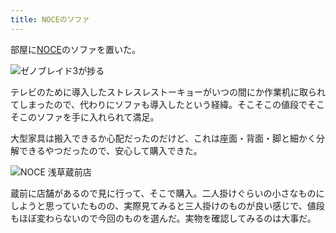 ```yaml
---
title: NOCEのソファ
---
```

部屋に[NOCE](https://www.noce.co.jp/)のソファを置いた。

![](https://lh3.googleusercontent.com/_s3CSxka6nrRfHUu__fXcuahZlo7xmcdnyOa6He53dtdKtUaOND_x26Kt4RVQx0oIqGTvQsQcyBsR4i3AB7nL1AytVdfU8O87gMv_E6W6H1SKkC_g-PVIbgVjOBmmPBr-bKZNk7TdzHR6kLf_5sVnXc "ゼノブレイド3が捗る")

テレビのために導入したストレスレストーキョーがいつの間にか作業机に取られてしまったので、代わりにソファも導入したという経緯。そこそこの値段でそこそこのソファを手に入れられて満足。

大型家具は搬入できるか心配だったのだけど、これは座面・背面・脚と細かく分解できるやつだったので、安心して購入できた。

![](https://lh3.googleusercontent.com/08CIlkaGWguEjIyj10Pzx-aSaetgMKpxVkGNKPiXuTUnGqKFrW2zJOXn_MNTfVLbL5pggNGvKx-KpNLvtJe8TJ-T1a9UiEPiPO6E2OYFlC57P7fehfdOd0fWsi_tTR3h2Wk2hFoQ8TNkpVUsP2N1_nk "NOCE 浅草蔵前店")

蔵前に店舗があるので見に行って、そこで購入。二人掛けぐらいの小さなものにしようと思っていたものの、実際見てみると三人掛けのものが良い感じで、値段もほぼ変わらないので今回のものを選んだ。実物を確認してみるのは大事だ。
